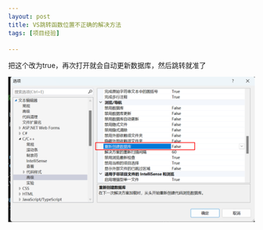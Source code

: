 ```yaml
---
layout: post
title: VS跳转函数位置不正确的解决方法
tags: [项目经验]

---
```


把这个改为true，再次打开就会自动更新数据库，然后跳转就准了

![image-20240603134453803](/images/image-20240603134453803.png)